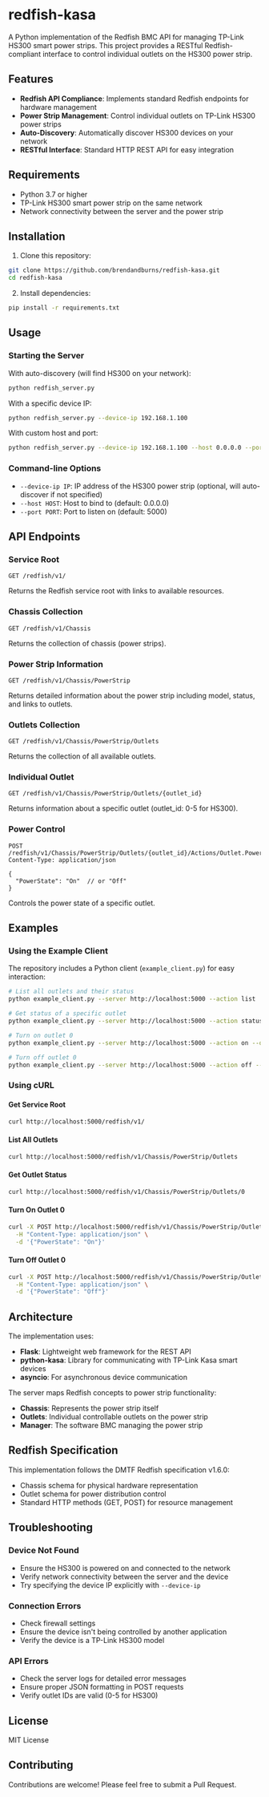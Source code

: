 # redfish-kasa

A Python implementation of the Redfish BMC API for managing TP-Link HS300 smart power strips. This project provides a RESTful Redfish-compliant interface to control individual outlets on the HS300 power strip.

## Features

- **Redfish API Compliance**: Implements standard Redfish endpoints for hardware management
- **Power Strip Management**: Control individual outlets on TP-Link HS300 power strips
- **Auto-Discovery**: Automatically discover HS300 devices on your network
- **RESTful Interface**: Standard HTTP REST API for easy integration

## Requirements

- Python 3.7 or higher
- TP-Link HS300 smart power strip on the same network
- Network connectivity between the server and the power strip

## Installation

1. Clone this repository:
```bash
git clone https://github.com/brendandburns/redfish-kasa.git
cd redfish-kasa
```

2. Install dependencies:
```bash
pip install -r requirements.txt
```

## Usage

### Starting the Server

With auto-discovery (will find HS300 on your network):
```bash
python redfish_server.py
```

With a specific device IP:
```bash
python redfish_server.py --device-ip 192.168.1.100
```

With custom host and port:
```bash
python redfish_server.py --device-ip 192.168.1.100 --host 0.0.0.0 --port 8080
```

### Command-line Options

- `--device-ip IP`: IP address of the HS300 power strip (optional, will auto-discover if not specified)
- `--host HOST`: Host to bind to (default: 0.0.0.0)
- `--port PORT`: Port to listen on (default: 5000)

## API Endpoints

### Service Root
```
GET /redfish/v1/
```
Returns the Redfish service root with links to available resources.

### Chassis Collection
```
GET /redfish/v1/Chassis
```
Returns the collection of chassis (power strips).

### Power Strip Information
```
GET /redfish/v1/Chassis/PowerStrip
```
Returns detailed information about the power strip including model, status, and links to outlets.

### Outlets Collection
```
GET /redfish/v1/Chassis/PowerStrip/Outlets
```
Returns the collection of all available outlets.

### Individual Outlet
```
GET /redfish/v1/Chassis/PowerStrip/Outlets/{outlet_id}
```
Returns information about a specific outlet (outlet_id: 0-5 for HS300).

### Power Control
```
POST /redfish/v1/Chassis/PowerStrip/Outlets/{outlet_id}/Actions/Outlet.PowerControl
Content-Type: application/json

{
  "PowerState": "On"  // or "Off"
}
```
Controls the power state of a specific outlet.

## Examples

### Using the Example Client

The repository includes a Python client (`example_client.py`) for easy interaction:

```bash
# List all outlets and their status
python example_client.py --server http://localhost:5000 --action list

# Get status of a specific outlet
python example_client.py --server http://localhost:5000 --action status --outlet 0

# Turn on outlet 0
python example_client.py --server http://localhost:5000 --action on --outlet 0

# Turn off outlet 0
python example_client.py --server http://localhost:5000 --action off --outlet 0
```

### Using cURL

#### Get Service Root
```bash
curl http://localhost:5000/redfish/v1/
```

#### List All Outlets
```bash
curl http://localhost:5000/redfish/v1/Chassis/PowerStrip/Outlets
```

#### Get Outlet Status
```bash
curl http://localhost:5000/redfish/v1/Chassis/PowerStrip/Outlets/0
```

#### Turn On Outlet 0
```bash
curl -X POST http://localhost:5000/redfish/v1/Chassis/PowerStrip/Outlets/0/Actions/Outlet.PowerControl \
  -H "Content-Type: application/json" \
  -d '{"PowerState": "On"}'
```

#### Turn Off Outlet 0
```bash
curl -X POST http://localhost:5000/redfish/v1/Chassis/PowerStrip/Outlets/0/Actions/Outlet.PowerControl \
  -H "Content-Type: application/json" \
  -d '{"PowerState": "Off"}'
```

## Architecture

The implementation uses:
- **Flask**: Lightweight web framework for the REST API
- **python-kasa**: Library for communicating with TP-Link Kasa smart devices
- **asyncio**: For asynchronous device communication

The server maps Redfish concepts to power strip functionality:
- **Chassis**: Represents the power strip itself
- **Outlets**: Individual controllable outlets on the power strip
- **Manager**: The software BMC managing the power strip

## Redfish Specification

This implementation follows the DMTF Redfish specification v1.6.0:
- Chassis schema for physical hardware representation
- Outlet schema for power distribution control
- Standard HTTP methods (GET, POST) for resource management

## Troubleshooting

### Device Not Found
- Ensure the HS300 is powered on and connected to the network
- Verify network connectivity between the server and the device
- Try specifying the device IP explicitly with `--device-ip`

### Connection Errors
- Check firewall settings
- Ensure the device isn't being controlled by another application
- Verify the device is a TP-Link HS300 model

### API Errors
- Check the server logs for detailed error messages
- Ensure proper JSON formatting in POST requests
- Verify outlet IDs are valid (0-5 for HS300)

## License

MIT License

## Contributing

Contributions are welcome! Please feel free to submit a Pull Request.
